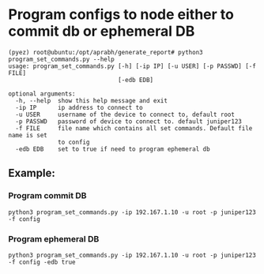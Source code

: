 # Program configs to node either to commit db or ephemeral DB

```
(pyez) root@ubuntu:/opt/aprabh/generate_report# python3 program_set_commands.py --help
usage: program_set_commands.py [-h] [-ip IP] [-u USER] [-p PASSWD] [-f FILE]
                               [-edb EDB]

optional arguments:
  -h, --help  show this help message and exit
  -ip IP      ip address to connect to
  -u USER     username of the device to connect to, default root
  -p PASSWD   password of device to connect to. default juniper123
  -f FILE     file name which contains all set commands. Default file name is set
              to config
  -edb EDB    set to true if need to program ephemeral db
```

## Example:

### Program commit DB
```
python3 program_set_commands.py -ip 192.167.1.10 -u root -p juniper123 -f config
```

### Program ephemeral DB
```
python3 program_set_commands.py -ip 192.167.1.10 -u root -p juniper123 -f config -edb true
```

